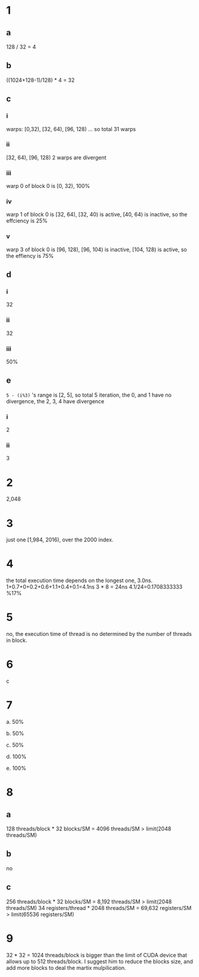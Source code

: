 # 1
## a

128 / 32 = 4
## b
((1024+128-1)/128) * 4 = 32
## c
### i
warps: [0,32), [32, 64), [96, 128) ... so total 31 warps
### ii
[32, 64), [96, 128)  2 warps are divergent
### iii
warp 0 of block 0 is [0, 32), 100%
### iv
warp 1 of block 0 is [32, 64), [32, 40) is active, [40, 64) is inactive, so the effciency is 25%
### v
warp 3 of block 0 is [96, 128), [96, 104) is inactive, [104, 128) is active, so the effiency is 75%
## d
### i
32
### ii
32
### iii
50%
## e
`5 - (i%3)` 's range is [2, 5], so total 5 iteration, the 0, and 1 have no divergence, the 2, 3, 4  have divergence
### i
2
### ii
3
# 2
2,048
# 3
just one [1,984, 2016), over the 2000 index.
# 4
the total execution time depends on the longest one, 3.0ns.
1+0.7+0+0.2+0.6+1.1+0.4+0.1=4.1ns
3 * 8 = 24ns
4.1/24=0.1708333333
%17%

# 5
no, the execution time of thread is no determined by the number of threads in block.

# 6
c

# 7
a. 50%

b. 50%

c. 50%

d. 100%

e. 100%

# 8
## a
128 threads/block * 32 blocks/SM = 4096 threads/SM > limit(2048 threads/SM)
## b
no
## c
256 threads/block * 32 blocks/SM = 8,192 threads/SM > limit(2048 threads/SM)
34 registers/thread * 2048  threads/SM = 69,632 registers/SM > limit(65536 registers/SM)
# 9

32 * 32 = 1024 threads/block is bigger than the limit of CUDA device that allows up to 512 threads/block.
I suggest him to reduce the blocks size, and add more blocks to deal the martix mulpilication.

